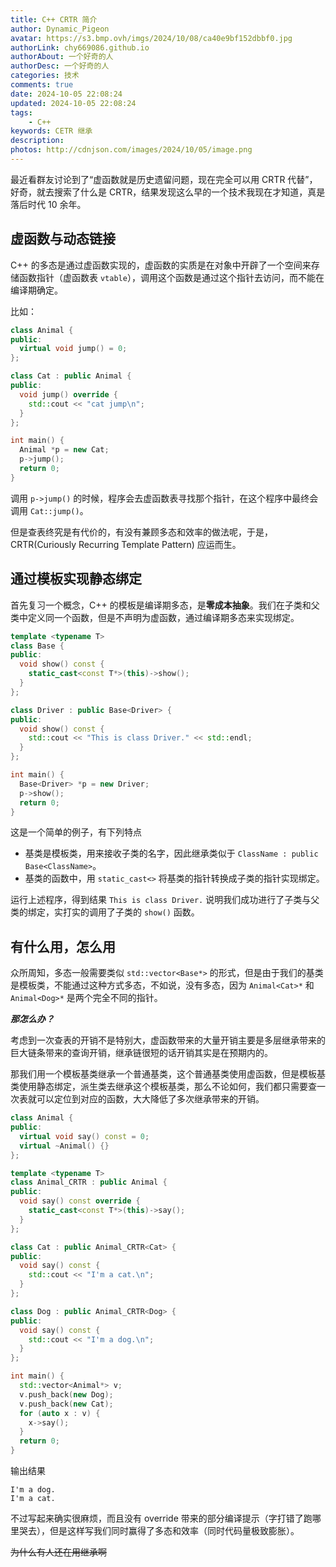 ```yaml
---
title: C++ CRTR 简介
author: Dynamic_Pigeon
avatar: https://s3.bmp.ovh/imgs/2024/10/08/ca40e9bf152dbbf0.jpg
authorLink: chy669086.github.io
authorAbout: 一个好奇的人
authorDesc: 一个好奇的人
categories: 技术
comments: true
date: 2024-10-05 22:08:24
updated: 2024-10-05 22:08:24
tags:
    - C++
keywords: CETR 继承
description:
photos: http://cdnjson.com/images/2024/10/05/image.png
---
```

最近看群友讨论到了“虚函数就是历史遗留问题，现在完全可以用 CRTR 代替”，好奇，就去搜索了什么是 CRTR，结果发现这么早的一个技术我现在才知道，真是落后时代 10 余年。

## 虚函数与动态链接

C++ 的多态是通过虚函数实现的，虚函数的实质是在对象中开辟了一个空间来存储函数指针（虚函数表 `vtable`），调用这个函数是通过这个指针去访问，而不能在编译期确定。

比如：

```c++
class Animal {
public:
  virtual void jump() = 0;
};

class Cat : public Animal {
public:
  void jump() override {
    std::cout << "cat jump\n";
  }
};

int main() {
  Animal *p = new Cat;
  p->jump();
  return 0;
}
```

调用 `p->jump()` 的时候，程序会去虚函数表寻找那个指针，在这个程序中最终会调用 `Cat::jump()`。

但是查表终究是有代价的，有没有兼顾多态和效率的做法呢，于是，CRTR(Curiously Recurring Template Pattern) 应运而生。

## 通过模板实现静态绑定

首先复习一个概念，C++ 的模板是编译期多态，是**零成本抽象**。我们在子类和父类中定义同一个函数，但是不声明为虚函数，通过编译期多态来实现绑定。

```c++
template <typename T>
class Base {
public:
  void show() const {
    static_cast<const T*>(this)->show();
  }
};

class Driver : public Base<Driver> {
public:
  void show() const {
    std::cout << "This is class Driver." << std::endl;
  }
};

int main() {
  Base<Driver> *p = new Driver;
  p->show();
  return 0;
}
```

这是一个简单的例子，有下列特点

- 基类是模板类，用来接收子类的名字，因此继承类似于 `ClassName : public Base<ClassName>`。
- 基类的函数中，用 `static_cast<>` 将基类的指针转换成子类的指针实现绑定。

运行上述程序，得到结果 `This is class Driver.` 说明我们成功进行了子类与父类的绑定，实打实的调用了子类的 `show()` 函数。

## 有什么用，怎么用

众所周知，多态一般需要类似 `std::vector<Base*>` 的形式，但是由于我们的基类是模板类，不能通过这种方式多态，不如说，没有多态，因为 `Animal<Cat>*` 和 `Animal<Dog>*` 是两个完全不同的指针。

***那怎么办？***

考虑到一次查表的开销不是特别大，虚函数带来的大量开销主要是多层继承带来的巨大链条带来的查询开销，继承链很短的话开销其实是在预期内的。

那我们用一个模板基类继承一个普通基类，这个普通基类使用虚函数，但是模板基类使用静态绑定，派生类去继承这个模板基类，那么不论如何，我们都只需要查一次表就可以定位到对应的函数，大大降低了多次继承带来的开销。

```c++
class Animal {
public:
  virtual void say() const = 0;
  virtual ~Animal() {}
};

template <typename T>
class Animal_CRTR : public Animal {
public:
  void say() const override {
    static_cast<const T*>(this)->say();
  }
};

class Cat : public Animal_CRTR<Cat> {
public:
  void say() const {
    std::cout << "I'm a cat.\n";
  }
};

class Dog : public Animal_CRTR<Dog> {
public:
  void say() const {
    std::cout << "I'm a dog.\n";
  }
};

int main() {
  std::vector<Animal*> v;
  v.push_back(new Dog);
  v.push_back(new Cat);
  for (auto x : v) {
    x->say();
  }
  return 0;
}
```

输出结果

```test
I'm a dog.
I'm a cat.
```

不过写起来确实很麻烦，而且没有 override 带来的部分编译提示（字打错了跑哪里哭去），但是这样写我们同时赢得了多态和效率（同时代码量极致膨胀）。

~~为什么有人还在用继承啊~~
